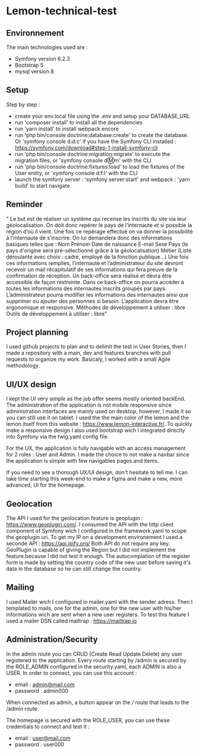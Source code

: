 # Lemon-technical-test

## Environnement

The main technologies used are :

- Symfony version 6.2.3
- Bootstrap 5
- mysql version 8

## Setup

Step by step :

- create your env.local file using the .env and setup your DATABASE_URL
- run 'composer install' to install all the dependencies
- run 'yarn install' to install webpack encore
- run 'php bin/console doctrine:database:create' to create the database. Or 'symfony console d:d:c' if you have the Symfony CLI installed : https://symfony.com/download#step-1-install-symfony-cli
- run 'php bin/console doctrine:migration:migrate' to execute the migration files, or 'symfony console d:m:m' with the CLI
- run 'php bin/console doctrine:fixtures:load' to load the fixtures of the User entity, or 'symfony console d:f:l' with the CLI
- launch the symfony server : 'symfony server:start' and webpack : 'yarn build' to start navigate

## Reminder

"
Le but est de réaliser un système qui recense les inscrits du site via leur géolocalisation.
On doit donc repérer le pays de l’internaute et si possible la région d’où il vient.
Une fois ce repérage effectué on va donner la possibilité à l’internaute de s’inscrire.
On lui demandera donc des informations basiques telles que :
Nom
Prénom
Date de naissance
E-mail
Sexe
Pays (le pays d'origine sera pré-sélectionné grâce à la géolocalisation)
Métier (Liste déroulante avec choix : cadre, employé de la fonction publique…)
Une fois ces informations remplies, l’internaute et l’administrateur du site devront recevoir un mail récapitulatif de ses informations qui fera preuve de la confirmation de réception.
Un back-office sera réalisé et devra être accessible de façon restreinte. Dans ce back-office on pourra accéder à toutes les informations des internautes inscrits groupés par pays.
L’administrateur pourra modifier les informations des internautes ainsi que supprimer ou ajouter des personnes si besoin.
L’application devra être ergonomique et responsive.
Méthodes de développement à utiliser : libre
Outils de développement à utiliser : libre"

## Project planning

I used github projects to plan and to delimit the test in User Stories, then I made a repository with a main, dev and features branches with pull requests to organize my work.
Basicaly, I worked with a small Agile methodology.

## UI/UX design

I kept the UI very simple as the job offer seems mostly oriented backEnd. The administration of the application is not mobile responsive since administration interfaces are mainly used on desktop, however, I made it so you can still use it on tablet. I used the the main color of the lemon and the lemon itself from this website : https://www.lemon-interactive.fr/. To quickly make a responsive design I also used bootstrap wich I integrated directly into Symfony via the twig.yaml config file.

For the UX, the application is fully navigable with an access management for 2 roles : User and Admin. I made the choice to not make a navbar since the application is simple with few navigables pages and items.

If you need to see a thorough UX/UI design, don't hesitate to tell me. I can take time starting this week-end to make a figma and make a new, more advanced, UI for the homepage.

## Geolocation

The API I used for the geolocation feature is geoplugin : https://www.geoplugin.com/. I consumed the API with the http client component of Symfony wich I configured in the framework.yaml to scope the geoplugin uri. To get my IP on a development environement I used a seconde API : https://api.ipify.org/
Both API do not require any key.
GeoPlugin is capable of giving the Region but I did not implement the feature because I did not test it enough.
The autocomplation of the register form is made by setting the country code of the new user before saving it's data in the database so he can still change the country.

## Mailing

I used Mailer wich I configured in mailer.yaml with the sender adress. Then I templated to mails, one for the admin, one for the new user with his/her informations wich are sent when a new user registers.
To test this feature I used a mailer DSN called mailtrap : https://mailtrap.io

## Administration/Security

In the admin route you can CRUD (Create Read Update Delete) any user registered to the application.
Every route starting by /admin is secured by the ROLE_ADMIN configured in the security.yaml, each ADMIN is also a USER.
In order to connect, you can use this account :

- email : admin@mail.com
- password : admin000

When connected as admin, a button appear on the / route that leads to the /admin route.

The homepage is secured with the ROLE_USER, you can use these credentials to connect and test it :

- email : user@mail.com
- password : user000
